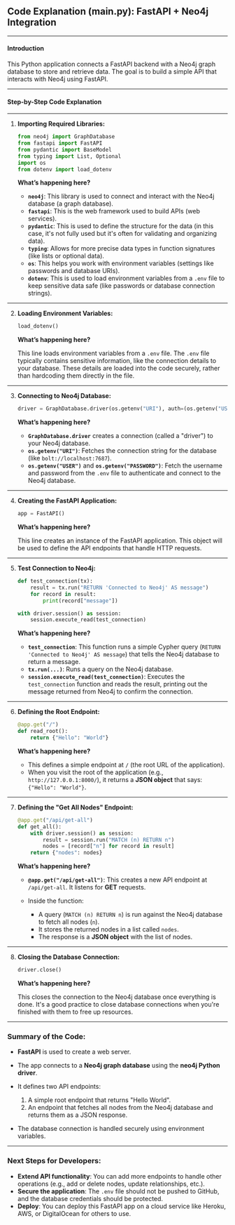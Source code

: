 ## **Code Explanation (main.py): FastAPI + Neo4j Integration**

---

#### **Introduction**

This Python application connects a FastAPI backend with a Neo4j graph database to store and retrieve data. The goal is to build a simple API that interacts with Neo4j using FastAPI.

---

#### **Step-by-Step Code Explanation**

---

1. **Importing Required Libraries:**

   ```python
   from neo4j import GraphDatabase
   from fastapi import FastAPI
   from pydantic import BaseModel
   from typing import List, Optional
   import os
   from dotenv import load_dotenv
   ```

   **What’s happening here?**

   * **`neo4j`**: This library is used to connect and interact with the Neo4j database (a graph database).
   * **`fastapi`**: This is the web framework used to build APIs (web services).
   * **`pydantic`**: This is used to define the structure for the data (in this case, it's not fully used but it's often for validating and organizing data).
   * **`typing`**: Allows for more precise data types in function signatures (like lists or optional data).
   * **`os`**: This helps you work with environment variables (settings like passwords and database URIs).
   * **`dotenv`**: This is used to load environment variables from a `.env` file to keep sensitive data safe (like passwords or database connection strings).

---

2. **Loading Environment Variables:**

   ```python
   load_dotenv()
   ```

   **What’s happening here?**

   This line loads environment variables from a `.env` file. The `.env` file typically contains sensitive information, like the connection details to your database. These details are loaded into the code securely, rather than hardcoding them directly in the file.

---

3. **Connecting to Neo4j Database:**

   ```python
   driver = GraphDatabase.driver(os.getenv("URI"), auth=(os.getenv("USER"), os.getenv("PASSWORD")))
   ```

   **What’s happening here?**

   * **`GraphDatabase.driver`** creates a connection (called a "driver") to your Neo4j database.
   * **`os.getenv("URI")`**: Fetches the connection string for the database (like `bolt://localhost:7687`).
   * **`os.getenv("USER")`** and **`os.getenv("PASSWORD")`**: Fetch the username and password from the `.env` file to authenticate and connect to the Neo4j database.

---

4. **Creating the FastAPI Application:**

   ```python
   app = FastAPI()
   ```

   **What’s happening here?**

   This line creates an instance of the FastAPI application. This object will be used to define the API endpoints that handle HTTP requests.

---

5. **Test Connection to Neo4j:**

   ```python
   def test_connection(tx):
       result = tx.run("RETURN 'Connected to Neo4j' AS message")
       for record in result:
           print(record["message"])

   with driver.session() as session:
       session.execute_read(test_connection)
   ```

   **What’s happening here?**

   * **`test_connection`**: This function runs a simple Cypher query (`RETURN 'Connected to Neo4j' AS message`) that tells the Neo4j database to return a message.
   * **`tx.run(...)`**: Runs a query on the Neo4j database.
   * **`session.execute_read(test_connection)`**: Executes the `test_connection` function and reads the result, printing out the message returned from Neo4j to confirm the connection.

---

6. **Defining the Root Endpoint:**

   ```python
   @app.get("/")
   def read_root():
       return {"Hello": "World"}
   ```

   **What’s happening here?**

   * This defines a simple endpoint at `/` (the root URL of the application).
   * When you visit the root of the application (e.g., `http://127.0.0.1:8000/`), it returns a **JSON object** that says: `{"Hello": "World"}`.

---

7. **Defining the "Get All Nodes" Endpoint:**

   ```python
   @app.get("/api/get-all")
   def get_all():
       with driver.session() as session:
           result = session.run("MATCH (n) RETURN n")
           nodes = [record["n"] for record in result]
       return {"nodes": nodes}
   ```

   **What’s happening here?**

   * **`@app.get("/api/get-all")`**: This creates a new API endpoint at `/api/get-all`. It listens for **GET** requests.
   * Inside the function:

     * A query (`MATCH (n) RETURN n`) is run against the Neo4j database to fetch all nodes (`n`).
     * It stores the returned nodes in a list called `nodes`.
     * The response is a **JSON object** with the list of nodes.

---

8. **Closing the Database Connection:**

   ```python
   driver.close()
   ```

   **What’s happening here?**

   This closes the connection to the Neo4j database once everything is done. It's a good practice to close database connections when you're finished with them to free up resources.

---

### **Summary of the Code:**

* **FastAPI** is used to create a web server.
* The app connects to a **Neo4j graph database** using the **neo4j Python driver**.
* It defines two API endpoints:

  1. A simple root endpoint that returns "Hello World".
  2. An endpoint that fetches all nodes from the Neo4j database and returns them as a JSON response.
* The database connection is handled securely using environment variables.

---

### **Next Steps for Developers:**

* **Extend API functionality**: You can add more endpoints to handle other operations (e.g., add or delete nodes, update relationships, etc.).
* **Secure the application**: The `.env` file should not be pushed to GitHub, and the database credentials should be protected.
* **Deploy**: You can deploy this FastAPI app on a cloud service like Heroku, AWS, or DigitalOcean for others to use.
